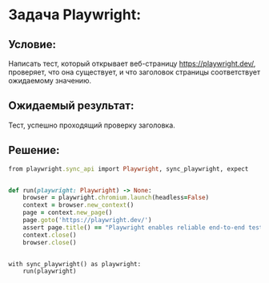 # Задача Playwright:

## Условие:

Написать тест, который открывает веб-страницу https://playwright.dev/, проверяет, что она существует, и что заголовок страницы соответствует ожидаемому значению.

## Ожидаемый результат:

Тест, успешно проходящий проверку заголовка.

## Решение:

```ruby        
from playwright.sync_api import Playwright, sync_playwright, expect


def run(playwright: Playwright) -> None:
    browser = playwright.chromium.launch(headless=False)
    context = browser.new_context()
    page = context.new_page()
    page.goto('https://playwright.dev/')
    assert page.title() == "Playwright enables reliable end-to-end testing for modern web apps."
    context.close()
    browser.close()


with sync_playwright() as playwright:
    run(playwright)
```
